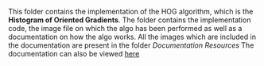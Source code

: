 This folder contains the implementation of the HOG algorithm, which is the **Histogram of Oriented Gradients**. The folder contains the implementation code, the image file on which the algo has been performed as well as a documentation on how the algo works. All the images which are included in the documentation are present in the folder *Documentation Resources*
The documentation can also be viewed [here](https://shared-icecream-05e.notion.site/Working-of-HOG-a6f89c9b047845c0bcf3ef204a6e00ad)
